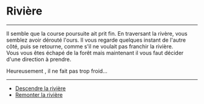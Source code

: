 # Rivière

***
Il semble que la course poursuite ait prit fin. En traversant la rivère, vous semblez avoir dérouté l'ours. Il vous regarde quelques instant de l'autre côté, puis se retourne, comme s'il ne voulait pas franchir la rivière.  
Vous vous êtes échapé de la forêt mais maintenant il vous faut décider d'une direction à prendre. 

Heureusement , il ne fait pas trop froid...

***

- [Descendre la rivière](https://github.com/Yacine-Oussadi/TP_Techmed_Groupe_1_Labyrinth/blob/main/Falaise.md)
- [Remonter la rivière](https://github.com/Yacine-Oussadi/TP_Techmed_Groupe_1_Labyrinth/blob/main/Rencontre.md)